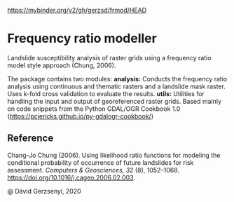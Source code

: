 https://mybinder.org/v2/gh/gerzsd/frmod/HEAD

# Frequency ratio modeller
Landslide susceptibility analysis of raster grids using a frequency ratio model style approach (Chung, 2006).

The package contains two modules:
**analysis:** Conducts the frequency ratio analysis using continuous and thematic rasters and a landslide mask raster. Uses k-fold cross validation to evaluate the results.
**utils:** Utilities for handling the input and output of georeferenced raster grids. Based mainly on code snippets from the Python GDAL/OGR Cookbook 1.0 (https://pcjericks.github.io/py-gdalogr-cookbook/)

## Reference
Chang-Jo Chung (2006). Using likelihood ratio functions for modeling the conditional probability of occurrence of future landslides for risk assessment. *Computers & Geosciences, 32* (8), 1052–1068. https://doi.org/10.1016/j.cageo.2006.02.003.

@ Dávid Gerzsenyi, 2020

